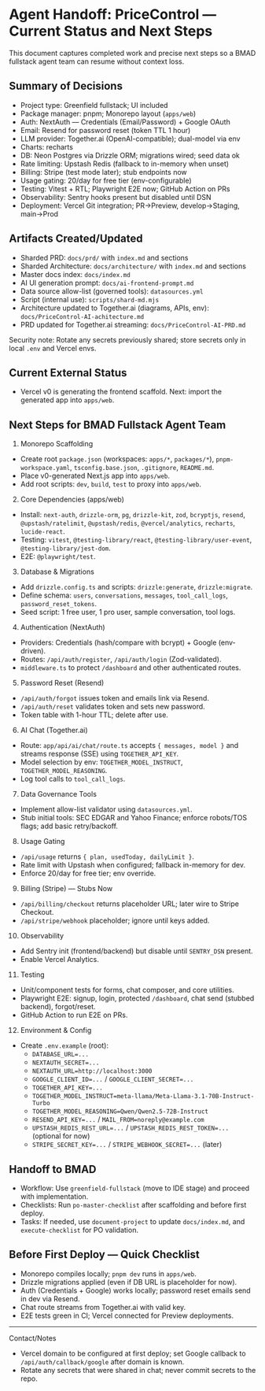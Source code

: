 # Agent Handoff: PriceControl — Current Status and Next Steps

This document captures completed work and precise next steps so a BMAD fullstack agent team can resume without context loss.

## Summary of Decisions
- Project type: Greenfield fullstack; UI included
- Package manager: pnpm; Monorepo layout (`apps/web`)
- Auth: NextAuth — Credentials (Email/Password) + Google OAuth
- Email: Resend for password reset (token TTL 1 hour)
- LLM provider: Together.ai (OpenAI-compatible); dual-model via env
- Charts: recharts
- DB: Neon Postgres via Drizzle ORM; migrations wired; seed data ok
- Rate limiting: Upstash Redis (fallback to in-memory when unset)
- Billing: Stripe (test mode later); stub endpoints now
- Usage gating: 20/day for free tier (env-configurable)
- Testing: Vitest + RTL; Playwright E2E now; GitHub Action on PRs
- Observability: Sentry hooks present but disabled until DSN
- Deployment: Vercel Git integration; PR→Preview, develop→Staging, main→Prod

## Artifacts Created/Updated
- Sharded PRD: `docs/prd/` with `index.md` and sections
- Sharded Architecture: `docs/architecture/` with `index.md` and sections
- Master docs index: `docs/index.md`
- AI UI generation prompt: `docs/ai-frontend-prompt.md`
- Data source allow-list (governed tools): `datasources.yml`
- Script (internal use): `scripts/shard-md.mjs`
- Architecture updated to Together.ai (diagrams, APIs, env): `docs/PriceControl-AI-achitecture.md`
- PRD updated for Together.ai streaming: `docs/PriceControl-AI-PRD.md`

Security note: Rotate any secrets previously shared; store secrets only in local `.env` and Vercel envs.

## Current External Status
- Vercel v0 is generating the frontend scaffold. Next: import the generated app into `apps/web`.

## Next Steps for BMAD Fullstack Agent Team
1) Monorepo Scaffolding
- Create root `package.json` (workspaces: `apps/*`, `packages/*`), `pnpm-workspace.yaml`, `tsconfig.base.json`, `.gitignore`, `README.md`.
- Place v0-generated Next.js app into `apps/web`.
- Add root scripts: `dev`, `build`, `test` to proxy into `apps/web`.

2) Core Dependencies (apps/web)
- Install: `next-auth`, `drizzle-orm`, `pg`, `drizzle-kit`, `zod`, `bcryptjs`, `resend`, `@upstash/ratelimit`, `@upstash/redis`, `@vercel/analytics`, `recharts`, `lucide-react`.
- Testing: `vitest`, `@testing-library/react`, `@testing-library/user-event`, `@testing-library/jest-dom`.
- E2E: `@playwright/test`.

3) Database & Migrations
- Add `drizzle.config.ts` and scripts: `drizzle:generate`, `drizzle:migrate`.
- Define schema: `users`, `conversations`, `messages`, `tool_call_logs`, `password_reset_tokens`.
- Seed script: 1 free user, 1 pro user, sample conversation, tool logs.

4) Authentication (NextAuth)
- Providers: Credentials (hash/compare with bcrypt) + Google (env-driven).
- Routes: `/api/auth/register`, `/api/auth/login` (Zod-validated).
- `middleware.ts` to protect `/dashboard` and other authenticated routes.

5) Password Reset (Resend)
- `/api/auth/forgot` issues token and emails link via Resend.
- `/api/auth/reset` validates token and sets new password.
- Token table with 1-hour TTL; delete after use.

6) AI Chat (Together.ai)
- Route: `app/api/ai/chat/route.ts` accepts `{ messages, model }` and streams response (SSE) using `TOGETHER_API_KEY`.
- Model selection by env: `TOGETHER_MODEL_INSTRUCT`, `TOGETHER_MODEL_REASONING`.
- Log tool calls to `tool_call_logs`.

7) Data Governance Tools
- Implement allow-list validator using `datasources.yml`.
- Stub initial tools: SEC EDGAR and Yahoo Finance; enforce robots/TOS flags; add basic retry/backoff.

8) Usage Gating
- `/api/usage` returns `{ plan, usedToday, dailyLimit }`.
- Rate limit with Upstash when configured; fallback in-memory for dev.
- Enforce 20/day for free tier; env override.

9) Billing (Stripe) — Stubs Now
- `/api/billing/checkout` returns placeholder URL; later wire to Stripe Checkout.
- `/api/stripe/webhook` placeholder; ignore until keys added.

10) Observability
- Add Sentry init (frontend/backend) but disable until `SENTRY_DSN` present.
- Enable Vercel Analytics.

11) Testing
- Unit/component tests for forms, chat composer, and core utilities.
- Playwright E2E: signup, login, protected `/dashboard`, chat send (stubbed backend), forgot/reset.
- GitHub Action to run E2E on PRs.

12) Environment & Config
- Create `.env.example` (root):
  - `DATABASE_URL=...`
  - `NEXTAUTH_SECRET=...`
  - `NEXTAUTH_URL=http://localhost:3000`
  - `GOOGLE_CLIENT_ID=...` / `GOOGLE_CLIENT_SECRET=...`
  - `TOGETHER_API_KEY=...`
  - `TOGETHER_MODEL_INSTRUCT=meta-llama/Meta-Llama-3.1-70B-Instruct-Turbo`
  - `TOGETHER_MODEL_REASONING=Qwen/Qwen2.5-72B-Instruct`
  - `RESEND_API_KEY=...` / `MAIL_FROM=noreply@example.com`
  - `UPSTASH_REDIS_REST_URL=...` / `UPSTASH_REDIS_REST_TOKEN=...` (optional for now)
  - `STRIPE_SECRET_KEY=...` / `STRIPE_WEBHOOK_SECRET=...` (later)

## Handoff to BMAD
- Workflow: Use `greenfield-fullstack` (move to IDE stage) and proceed with implementation.
- Checklists: Run `po-master-checklist` after scaffolding and before first deploy.
- Tasks: If needed, use `document-project` to update `docs/index.md`, and `execute-checklist` for PO validation.

## Before First Deploy — Quick Checklist
- Monorepo compiles locally; `pnpm dev` runs in `apps/web`.
- Drizzle migrations applied (even if DB URL is placeholder for now).
- Auth (Credentials + Google) works locally; password reset emails send in dev via Resend.
- Chat route streams from Together.ai with valid key.
- E2E tests green in CI; Vercel connected for Preview deployments.

---

Contact/Notes
- Vercel domain to be configured at first deploy; set Google callback to `/api/auth/callback/google` after domain is known.
- Rotate any secrets that were shared in chat; never commit secrets to the repo.

